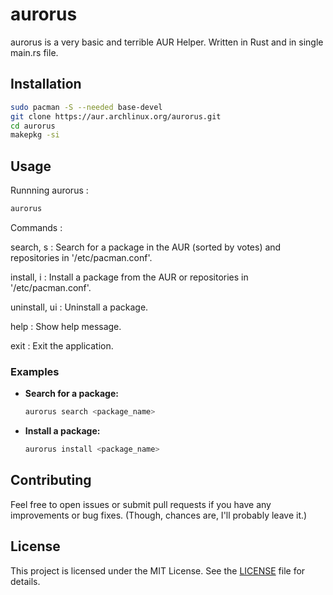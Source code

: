 # aurorus

aurorus is a very basic and terrible AUR Helper. Written in Rust and in single main.rs file.

## Installation
   ```sh
   sudo pacman -S --needed base-devel
   git clone https://aur.archlinux.org/aurorus.git
   cd aurorus
   makepkg -si
   ```
   
## Usage
Runnning aurorus :
```sh
aurorus
```
Commands :

search, s <package> : Search for a package in the AUR (sorted by votes) and repositories in '/etc/pacman.conf'.

install, i <package> : Install a package from the AUR or repositories in '/etc/pacman.conf'.

uninstall, ui <package> : Uninstall a package.

help : Show help message.

exit : Exit the application.

### Examples

- **Search for a package:**
  ```sh
  aurorus search <package_name>
  ```

- **Install a package:**
  ```sh
  aurorus install <package_name>
  ```

## Contributing

Feel free to open issues or submit pull requests if you have any improvements or bug fixes. (Though, chances are, I'll probably leave it.)

## License

This project is licensed under the MIT License. See the [LICENSE](LICENSE) file for details.
